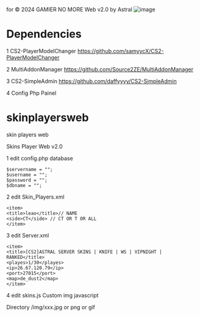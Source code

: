  for © 2024 GAMIER NO MORE Web v2.0 by Astral 
![image](https://github.com/astral3693/skinplayersweb/assets/149034744/dbcab622-2a24-4a00-ad8c-fae3d1f1569d)
# Dependencies

1 CS2-PlayerModelChanger
	https://github.com/samyycX/CS2-PlayerModelChanger
 
2 MultiAddonManager
	https://github.com/Source2ZE/MultiAddonManager

 
3 CS2-SimpleAdmin
	https://github.com/daffyyyy/CS2-SimpleAdmin
 
4 Config Php Painel
# skinplayersweb
skin players web

Skins Player Web v2.0

1 edit config.php database

	$servername = "";
	$username = "";
	$password = "";
	$dbname = "";

2 edit  Skin_Players.xml

	<item>
	<title>leao</title>// NAME
	<side>CT</side> // CT OR T OR ALL
	</item>

3 edit  Server.xml

	<item>
	<title>[CS2]ASTRAL SERVER SKINS | KNIFE | WS | VIPNIGHT | RANKED</title>
	<playes>1/30</playes>
	<ip>26.67.120.79</ip>
	<port>27015</port>
	<map>de_dust2</map>
	</item>

4 edit skins.js Custom img javascript

Directory /img/xxx.jpg or png or gif

